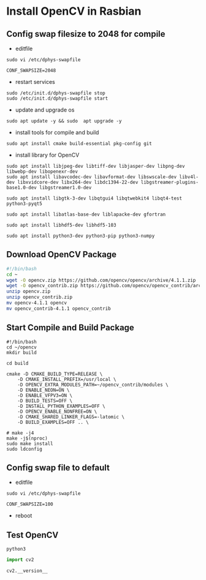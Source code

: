# Install OpenCV in Rasbian
## Config swap filesize to 2048 for compile
- editfile
```shell
sudo vi /etc/dphys-swapfile
```
```
CONF_SWAPSIZE=2048
```
- restart services
```
sudo /etc/init.d/dphys-swapfile stop
sudo /etc/init.d/dphys-swapfile start
```
- update and upgrade os 
```shell
sudo apt update -y && sudo  apt upgrade -y
```
- install tools for compile and build
```shell
sudo apt install cmake build-essential pkg-config git
```
- install library for OpenCV
```shell
sudo apt install libjpeg-dev libtiff-dev libjasper-dev libpng-dev libwebp-dev libopenexr-dev
sudo apt install libavcodec-dev libavformat-dev libswscale-dev libv4l-dev libxvidcore-dev libx264-dev libdc1394-22-dev libgstreamer-plugins-base1.0-dev libgstreamer1.0-dev
```
```shell
sudo apt install libgtk-3-dev libqtgui4 libqtwebkit4 libqt4-test python3-pyqt5
```
```shell
sudo apt install libatlas-base-dev liblapacke-dev gfortran
```
```shell
sudo apt install libhdf5-dev libhdf5-103
```
```shell
sudo apt install python3-dev python3-pip python3-numpy
```
## Download OpenCV Package
```bash
#!/bin/bash
cd ~
wget -O opencv.zip https://github.com/opencv/opencv/archive/4.1.1.zip
wget -O opencv_contrib.zip https://github.com/opencv/opencv_contrib/archive/4.1.1.zip
unzip opencv.zip
unzip opencv_contrib.zip
mv opencv-4.1.1 opencv
mv opencv_contrib-4.1.1 opencv_contrib
```
## Start Compile and Build Package
```shell
#!/bin/bash
cd ~/opencv
mkdir build

cd build

cmake -D CMAKE_BUILD_TYPE=RELEASE \
    -D CMAKE_INSTALL_PREFIX=/usr/local \
    -D OPENCV_EXTRA_MODULES_PATH=~/opencv_contrib/modules \
    -D ENABLE_NEON=ON \
    -D ENABLE_VFPV3=ON \
    -D BUILD_TESTS=OFF \
    -D INSTALL_PYTHON_EXAMPLES=OFF \
    -D OPENCV_ENABLE_NONFREE=ON \
    -D CMAKE_SHARED_LINKER_FLAGS=-latomic \
    -D BUILD_EXAMPLES=OFF .. \

# make -j4
make -j$(nproc)
sudo make install
sudo ldconfig
```
## Config swap file to default
- editfile
```shell
sudo vi /etc/dphys-swapfile
```
```
CONF_SWAPSIZE=100
```
- reboot
## Test OpenCV
```shell
python3
```
```python
import cv2
```
```python
cv2.__version__
```





